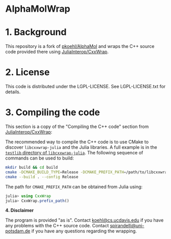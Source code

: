 # AlphaMolWrap

# **1. Background**
This repository is a fork of [pkoehl/AlphaMol](https://github.com/pkoehl/AlphaMol) and wraps the C++ source code provided there using [JuliaInterop/CxxWrap](https://github.com/JuliaInterop/CxxWrap.jl). 

# **2. License**

This code is distributed under the LGPL-LICENSE. See LGPL-LICENSE.txt for details.

# **3. Compiling the code**

This section is a copy of the "Compiling the C++ code" section from [JuliaInterop/CxxWrap](https://github.com/JuliaInterop/CxxWrap.jl):

The recommended way to compile the C++ code is to use CMake to discover `libcxxwrap-julia` and the Julia libraries.
A full example is in the [`testlib` directory of `libcxxwrap-julia`](https://github.com/JuliaInterop/libcxxwrap-julia/tree/master/testlib-builder/src/testlib).
The following sequence of commands can be used to build:

```bash
mkdir build && cd build
cmake -DCMAKE_BUILD_TYPE=Release -DCMAKE_PREFIX_PATH=/path/to/libcxxwrap-julia-prefix /path/to/sourcedirectory
cmake --build . --config Release
```

The path for `CMAKE_PREFIX_PATH` can be obtained from Julia using:

```julia
julia> using CxxWrap
julia> CxxWrap.prefix_path()
```
**4. Disclaimer**

The program is provided "as is". Contact koehl@cs.ucdavis.edu
if you have any problems with the C++ source code. Contact spirandelli@uni-potsdam.de if you have any questions regarding the wrapping. 

